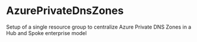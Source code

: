 # AzurePrivateDnsZones
Setup of a single resource group to centralize Azure Private DNS Zones in a Hub and Spoke enterprise model
